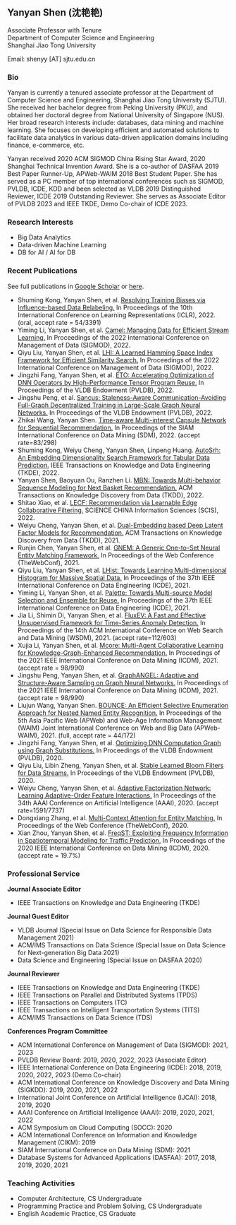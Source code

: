## Yanyan Shen (沈艳艳)

Associate Professor with Tenure\
Department of Computer Science and Engineering\
Shanghai Jiao Tong University

Email: shenyy [AT] sjtu.edu.cn

### Bio

Yanyan is currently a tenured associate professor at the Department of Computer Science and Engineering, Shanghai Jiao Tong University (SJTU). She received her bachelor degree from Peking University (PKU), and obtained her doctoral degree from National University of Singapore (NUS). Her broad research interests include: databases, data mining and machine learning. She focuses on developing efficient and automated solutions to facilitate data analytics in various data-driven application domains including finance, e-commerce, etc.

Yanyan received 2020 ACM SIGMOD China Rising Star Award, 2020 Shanghai Technical Invention Award. She is a co-author of DASFAA 2019 Best Paper Runner-Up, APWeb-WAIM 2018 Best Student Paper. She has served as a PC member of top international conferences such as SIGMOD, PVLDB, ICDE, KDD and been selected as VLDB 2019 Distinguished Reviewer, ICDE 2019 Outstanding Reviewer. She serves as Associate Editor of PVLDB 2023 and IEEE TKDE, Demo Co-chair of ICDE 2023. 


### Research Interests

- Big Data Analytics
- Data-driven Machine Learning
- DB for AI / AI for DB


### Recent Publications 
See full publications in [Google Scholar](https://scholar.google.com/citations?hl=en&user=MBuqhZUAAAAJ) or [here]().

- Shuming Kong, Yanyan Shen, et al. [Resolving Training Biases via Influence-based Data Relabeling.]() In Proceedings of the 10th International Conference on Learning Representations (ICLR), 2022. (oral, accept rate = 54/3391)
- Yiming Li, Yanyan Shen, et al. [Camel: Managing Data for Efficient Stream Learning.]() In Proceedings of the 2022 International Conference on Management of Data (SIGMOD), 2022.
- Qiyu Liu, Yanyan Shen, et al. [LHI: A Learned Hamming Space Index Framework for Efficient Similarity Search.]() In Proceedings of the 2022 International Conference on Management of Data (SIGMOD), 2022.
- Jingzhi Fang, Yanyan Shen, et al. [ETO: Accelerating Optimization of DNN Operators by High-Performance Tensor Program Reuse.]() In Proceedings of the VLDB Endowment (PVLDB), 2022.
- Jingshu Peng, et al. [Sancus: Staleness-Aware Communication-Avoiding Full-Graph Decentralized Training in Large-Scale Graph Neural Networks.]() In Proceedings of the VLDB Endowment (PVLDB), 2022.
- Zhikai Wang, Yanyan Shen. [Time-aware Multi-interest Capsule Network for Sequential Recommendation.]() In Proceedings of the SIAM International Conference on Data Mining (SDM), 2022. (accept rate=83/298)
- Shuming Kong, Weiyu Cheng, Yanyan Shen, Linpeng Huang.  [AutoSrh: An Embedding Dimensionality Search Framework for Tabular Data Prediction.]() IEEE Transactions on Knowledge and Data Engineering (TKDE), 2022.
- Yanyan Shen, Baoyuan Ou, Ranzhen Li. [MBN: Towards Multi-behavior Sequence Modeling for Next Basket Recommendation.]() ACM Transactions on Knowledge Discovery from Data (TKDD), 2022.
- Shitao Xiao, et al. [LECF: Recommendation via Learnable Edge Collaborative Filtering.]() SCIENCE CHINA Information Sciences (SCIS), 2022.
- Weiyu Cheng, Yanyan Shen, et al. [Dual-Embedding based Deep Latent Factor Models for Recommendation.]() ACM Transactions on Knowledge Discovery from Data (TKDD), 2021.
- Runjin Chen, Yanyan Shen, et al. [GNEM: A Generic One-to-Set Neural Entity Matching Framework.]() In Proceedings of the Web Conference (TheWebConf), 2021.
- Qiyu Liu, Yanyan Shen, et al. [LHist: Towards Learning Multi-dimensional Histogram for Massive Spatial Data.]() In Proceedings of the 37th IEEE International Conference on Data Engineering (ICDE), 2021.
- Yiming Li, Yanyan Shen, et al. [Palette: Towards Multi-source Model Selection and Ensemble for Reuse.]() In Proceedings of the 37th IEEE International Conference on Data Engineering (ICDE), 2021.
- Jia Li, Shimin Di, Yanyan Shen, et al. [FluxEV: A Fast and Effective Unsupervised Framework for Time-Series Anomaly Detection.]() In Proceedings of the 14th ACM International Conference on Web Search and Data Mining (WSDM), 2021. (accept rate=112/603)
- Xujia Li, Yanyan Shen, et al. [Mcore: Multi-Agent Collaborative Learning for Knowledge-Graph-Enhanced Recommendation.]() In Proceedings of the 2021 IEEE International Conference on Data Mining (ICDM), 2021. (accept rate = 98/990)
- Jingshu Peng, Yanyan Shen, et al. [GraphANGEL: Adaptive and Structure-Aware Sampling on Graph Neural Networks.]() In Proceedings of the 2021 IEEE International Conference on Data Mining (ICDM), 2021. (accept rate = 98/990)
- Liujun Wang, Yanyan Shen. [BOUNCE: An Efficient Selective Enumeration Approach for Nested Named Entity Recognition.]() In Proceedings of the 5th Asia Pacific Web (APWeb) and Web-Age Information Management (WAIM) Joint International Conference on Web and Big Data (APWeb-WAIM), 2021. (full, accept rate = 44/172)
- Jingzhi Fang, Yanyan Shen, et al. [Optimizing DNN Computation Graph using Graph Substitutions.]() In Proceedings of the VLDB Endowment (PVLDB), 2020. 
- Qiyu Liu, Libin Zheng, Yanyan Shen, et al. [Stable Learned Bloom Filters for Data Streams.]() In Proceedings of the VLDB Endowment (PVLDB), 2020. 
- Weiyu Cheng, Yanyan Shen, et al. [Adaptive Factorization Network: Learning Adaptive-Order Feature Interactions.]() In Proceedings of the 34th AAAI Conference on Artificial Intelligence (AAAI), 2020. (accept rate=1591/7737)
- Dongxiang Zhang, et al. [Multi-Context Attention for Entity Matching.]() In Proceedings of the Web Conference (TheWebConf), 2020.
- Xian Zhou, Yanyan Shen, et al. [FreqST: Exploiting Frequency Information in Spatiotemporal Modeling for Traffic Prediction.]() In Proceedings of the 2020 IEEE International Conference on Data Mining (ICDM), 2020. (accept rate = 19.7%)


### Professional Service

**Journal Associate Editor**

- IEEE Transactions on Knowledge and Data Engineering (TKDE)
 
**Journal Guest Editor**

- VLDB Journal (Special Issue on Data Science for Responsible Data Management 2021)
- ACM/IMS Transactions on Data Science (Special Issue on Data Science for Next-generation Big Data 2021)
- Data Science and Engineering (Special Issue on DASFAA 2020)

**Journal Reviewer**

- IEEE Transactions on Knowledge and Data Engineering (TKDE)
- IEEE Transactions on Parallel and Distributed Systems (TPDS)
- IEEE Transactions on Computers (TC)
- IEEE Transactions on Intelligent Transportation Systems (TITS)
- ACM/IMS Transactions on Data Science (TDS)

**Conferences Program Committee**

- ACM International Conference on Management of Data (SIGMOD): 2021, 2023
- PVLDB Review Board: 2019, 2020, 2022, 2023 (Associate Editor) 
- IEEE International Conference on Data Engineering (ICDE): 2018, 2019, 2020, 2022, 2023 (Demo Co-chair)
-	ACM International Conference on Knowledge Discovery and Data Mining (SIGKDD): 2019, 2020, 2021, 2022
-	International Joint Conference on Artificial Intelligence (IJCAI): 2018, 2019, 2020
-	AAAI Conference on Artificial Intelligence (AAAI): 2019, 2020, 2021, 2022
-	ACM Symposium on Cloud Computing (SOCC): 2020
-	ACM International Conference on Information and Knowledge Management (CIKM): 2019
-	SIAM International Conference on Data Mining (SDM): 2021
-	Database Systems for Advanced Applications (DASFAA): 2017, 2018, 2019, 2020, 2021


### Teaching Activities

- Computer Architecture, CS Undergraduate
- Programming Practice and Problem Solving, CS Undergraduate
- English Academic Practice, CS Graduate
